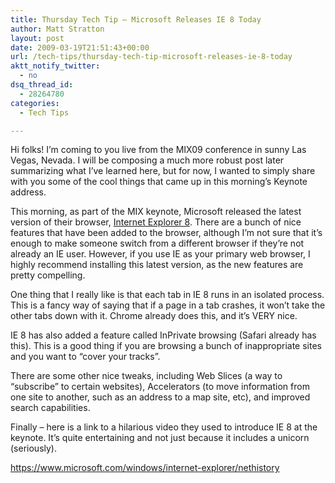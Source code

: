```yaml
---
title: Thursday Tech Tip – Microsoft Releases IE 8 Today
author: Matt Stratton
layout: post
date: 2009-03-19T21:51:43+00:00
url: /tech-tips/thursday-tech-tip-microsoft-releases-ie-8-today
aktt_notify_twitter:
  - no
dsq_thread_id:
  - 28264780
categories:
  - Tech Tips

---
```

Hi folks! I&#8217;m coming to you live from the MIX09 conference in sunny Las Vegas, Nevada. I will be composing a much more robust post later summarizing what I&#8217;ve learned here, but for now, I wanted to simply share with you some of the cool things that came up in this morning&#8217;s Keynote address.

This morning, as part of the MIX keynote, Microsoft released the latest version of their browser, <a href="https://www.microsoft.com/windows/internet-explorer/default.aspx" target="_blank">Internet Explorer 8</a>. There are a bunch of nice features that have been added to the browser, although I&#8217;m not sure that it&#8217;s enough to make someone switch from a different browser if they&#8217;re not already an IE user. However, if you use IE as your primary web browser, I highly recommend installing this latest version, as the new features are pretty compelling.

One thing that I really like is that each tab in IE 8 runs in an isolated process. This is a fancy way of saying that if a page in a tab crashes, it won&#8217;t take the other tabs down with it. Chrome already does this, and it&#8217;s VERY nice.

IE 8 has also added a feature called InPrivate browsing (Safari already has this). This is a good thing if you are browsing a bunch of inappropriate sites and you want to &#8220;cover your tracks&#8221;.

There are some other nice tweaks, including Web Slices (a way to &#8220;subscribe&#8221; to certain websites), Accelerators (to move information from one site to another, such as an address to a map site, etc), and improved search capabilities.

Finally &#8211; here is a link to a hilarious video they used to introduce IE 8 at the keynote. It&#8217;s quite entertaining and not just because it includes a unicorn (seriously).

<a href="https://www.microsoft.com/windows/internet-explorer/nethistory" target="_blank">https://www.microsoft.com/windows/internet-explorer/nethistory</a>